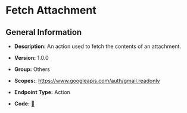 # Fetch Attachment

## General Information

- **Description:** An action used to fetch the contents of an attachment.

- **Version:** 1.0.0
- **Group:** Others
- **Scopes:**: https://www.googleapis.com/auth/gmail.readonly
- **Endpoint Type:** Action
- **Code:** [🔗](https://github.com/NangoHQ/integration-templates/tree/main/integrations/google-mail/actions/fetch-attachment.ts)
